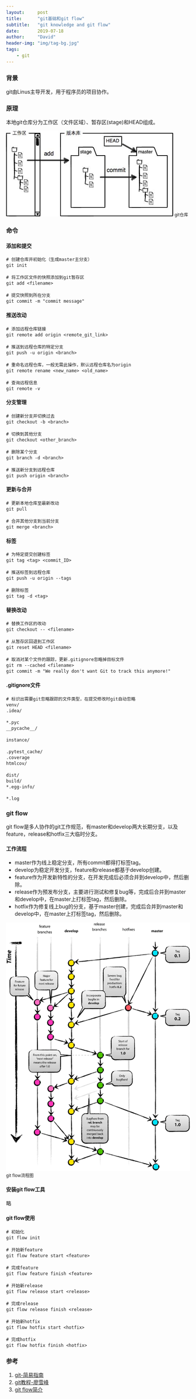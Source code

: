 ```yaml
---
layout:     post
title:      "git基础和git flow"
subtitle:   "git knowledge and git flow"
date:       2019-07-18
author:     "David"
header-img: "img/tag-bg.jpg"
tags:
    - git
---
```




### 背景

git由Linus主导开发，用于程序员的项目协作。


### 原理

本地git仓库分为工作区（文件区域）、暂存区(stage)和HEAD组成。

![git repo](/img/in-post/git-knowledge-and-git-flow/git.jpg)
<small class="img-hint">git仓库</small>


### 命令

#### 添加和提交

```git
# 创建仓库并初始化（生成master主分支）
git init

# 将工作区文件的快照添加到git暂存区
git add <filename>

# 提交快照到所在分支
git commit -m "commit message"
```

#### 推送改动

```git
# 添加远程仓库链接
git remote add origin <remote_git_link>

# 推送到远程仓库的特定分支
git push -u origin <branch>

# 重命名远程仓库，一般无需此操作，默认远程仓库名为origin
git remote rename <new_name> <old_name>

# 查询远程信息
git remote -v
```

#### 分支管理

```git
# 创建新分支并切换过去
git checkout -b <branch>

# 切换到其他分支
git checkout <other_branch>

# 删除某个分支
git branch -d <branch>

# 推送新分支到远程仓库
git push origin <branch>
```

#### 更新与合并

```git
# 更新本地仓库至最新改动
git pull

# 合并其他分支到当前分支
git merge <branch>
```

#### 标签

```git
# 为特定提交创建标签
git tag <tag> <commit_ID>

# 推送标签到远程仓库
git push -u origin --tags

# 删除标签
git tag -d <tag>
```

#### 替换改动

```git
# 替换工作区的改动
git checkout -- <filename>

# 从暂存区回退到工作区
git reset HEAD <filename>

# 取消对某个文件的跟踪，更新.gitignore忽略掉目标文件
git rm --cached <filename>
git commit -m "We really don't want Git to track this anymore!"
```

#### .gitignore文件

```git
# 标识出需要git忽略跟踪的文件类型，在提交修改时git自动忽略
venv/
.idea/

*.pyc
__pycache__/

instance/

.pytest_cache/
.coverage
htmlcov/

dist/
build/
*.egg-info/

*.log
```


### git flow

git flow是多人协作的git工作规范，有master和develop两大长期分支，以及feature，release和hotfix三大临时分支。

#### 工作流程

* master作为线上稳定分支，所有commit都得打标签tag。
* develop为稳定开发分支，feature和release都基于develop创建。
* feature作为开发新特性的分支，在开发完成后必须合并到develop中，然后删除。
* release作为预发布分支，主要进行测试和修复bug等，完成后合并到master和develop中，在master上打标签tag，然后删除。
* hotfix作为修复线上bug的分支，基于master创建，完成后合并到master和develop中，在master上打标签tag，然后删除。

![git flow](/img/in-post/git-knowledge-and-git-flow/git-flow.png)
<small class="img-hint">git flow流程图</small>

#### 安装git flow工具

略

#### git flow使用

```git
# 初始化
git flow init

# 开始新feature
git flow feature start <feature>

# 完成feature
git flow feature finish <feature>

# 开始新release
git flow release start <release>

# 完成release
git flow release finish <release>

# 开始新hotfix
git flow hotfix start <hotfix>

# 完成hotfix
git flow hotfix finish <hotfix>
```


### 参考

1. [git-简易指南](http://www.bootcss.com/p/git-guide/)
2. [git教程-廖雪峰](https://www.liaoxuefeng.com/wiki/0013739516305929606dd18361248578c67b8067c8c017b000)
3. [git flow简介](http://www.codeceo.com/article/how-to-use-git-flow.html)